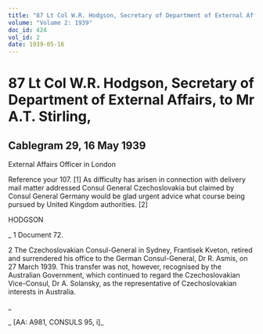 ```yaml
---
title: "87 Lt Col W.R. Hodgson, Secretary of Department of External Affairs, to Mr A.T. Stirling,"
volume: "Volume 2: 1939"
doc_id: 424
vol_id: 2
date: 1939-05-16
---
```


# 87 Lt Col W.R. Hodgson, Secretary of Department of External Affairs, to Mr A.T. Stirling,

## Cablegram 29, 16 May 1939

External Affairs Officer in London

Reference your 107. [1] As difficulty has arisen in connection with delivery mail matter addressed Consul General Czechoslovakia but claimed by Consul General Germany would be glad urgent advice what course being pursued by United Kingdom authorities. [2]

HODGSON

_ 1 Document 72.

2 The Czechoslovakian Consul-General in Sydney, Frantisek Kveton, retired and surrendered his office to the German Consul-General, Dr R. Asmis, on 27 March 1939. This transfer was not, however, recognised by the Australian Government, which continued to regard the Czechoslovakian Vice-Consul, Dr A. Solansky, as the representative of Czechoslovakian interests in Australia.

_

_ [AA: A981, CONSULS 95, i]_
